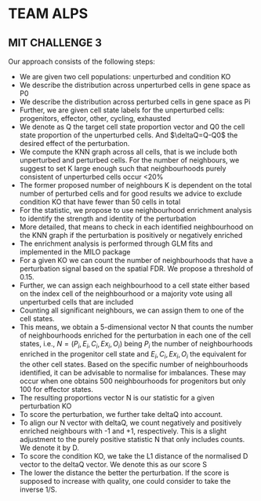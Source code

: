 # TEAM ALPS


## MIT CHALLENGE 3


Our approach consists of the following steps:
- We are given two cell populations: unperturbed and condition KO
- We describe the distribution across unperturbed cells in gene space as P0
- We describe the distribution across perturbed cells in gene space as Pi
- Further, we are given cell state labels for the unperturbed cells: progenitors, effector, other, cycling, exhausted
- We denote as Q the target cell state proportion vector and Q0 the cell state proportion of the unperturbed cells. And $\deltaQ=Q-Q0$ the desired effect of the perturbation.
- We compute the KNN graph across all cells, that is we include both unperturbed and perturbed cells. For the number of neighbours, we suggest to set K large enough such that neighbourhoods purely consistent of unperturbed cells occur <20% 
- The former proposed number of neighbours K is dependent on the total number of perturbed cells and for good results we advice to exclude condition KO that have fewer than 50 cells in total
- For the statistic, we propose to use neighbourhood enrichment analysis to identify the strength and identity of the perturbation
- More detailed, that means to check in each identified neighbourhood on the KNN graph if the perturbation is positively or negatively enriched
- The enrichment analysis is performed through GLM fits and implemented in the MILO package 
- For a given KO we can count the number of neighbourhoods that have a perturbation signal based on the spatial FDR. We propose a threshold of 0.15.
- Further, we can assign each neighbourhood to a cell state either based on the index cell of the neighbourhood or a majority vote using all unperturbed cells that are included 
- Counting all significant neighbours, we can assign them to one of the cell states.
- This means, we obtain a 5-dimensional vector N that counts the number of neighbourhoods enriched for the perturbation in each one of the cell states, i.e., $N = (P_i, E_i, C_i, Ex_i, O_i)$ being $P_i$ the number of neighbourhoods enriched in the progenitor cell state and $E_i, C_i, Ex_i, O_i$ the equivalent for the other cell states.
Based on the specific number of neighbourhoods identified, it can be advisable to normalise for imbalances. These may occur when one obtains 500 neighbourhoods for progenitors but only 100 for effector states.
- The resulting proportions vector N is our statistic for a given perturbation KO
- To score the perturbation, we further take deltaQ into account. 
- To align our N vector with deltaQ, we count negatively and positively enriched neighbours with -1 and +1, respectively. This is a slight adjustment to the purely positive statistic N that only includes counts. We denote it by D.
- To score the condition KO, we take the L1 distance of the normalised D vector to the deltaQ vector. We denote this as our score S 
- The lower the distance the better the perturbation. If the score is supposed to increase with quality, one could consider to take the inverse 1/S.
